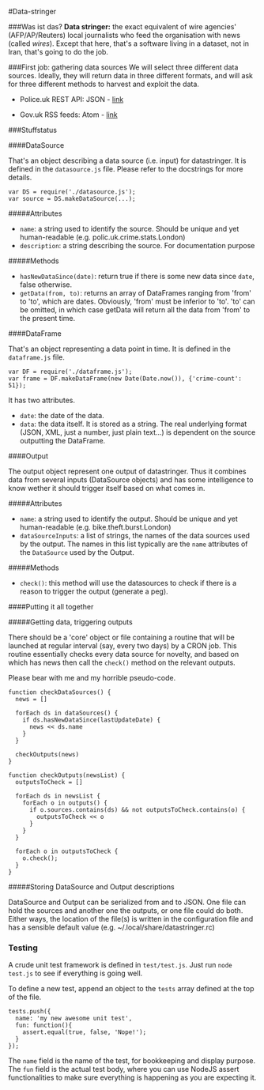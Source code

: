 #Data-stringer

###Was ist das?
**Data stringer:** the exact equivalent of wire agencies' (AFP/AP/Reuters) local journalists who feed the organisation with news (called *wires*).
Except that here, that's a software living in a dataset, not in Iran, that's going to do the job.

###First job: gathering data sources
We will select three different data sources. Ideally, they will return data in three different formats, and will ask for three different methods to harvest and exploit the data.

* Police.uk REST API: JSON - [link](https://github.com/basilesimon/datastringer/tree/master/police.uk)

* Gov.uk RSS feeds: Atom - [link](https://github.com/basilesimon/datastringer/tree/master/gov.uk)


###Stuffstatus

####DataSource

That's an object describing a data source (i.e. input) for datastringer. It is
defined in the `datasource.js` file. Please refer to the docstrings for more
details.

```
var DS = require('./datasource.js');
var source = DS.makeDataSource(...);
```

#####Attributes

- `name`: a string used to identify the source. Should be unique and yet
human-readable (e.g. polic.uk.crime.stats.London)
- `description`: a string describing the source. For documentation purpose

#####Methods

- `hasNewDataSince(date)`: return true if there is some new data since `date`,
false otherwise.
- `getData(from, to)`: returns an array of DataFrames ranging from 'from' to 'to',
which are dates. Obviously, 'from' must be inferior to 'to'. 'to' can be omitted,
in which case getData will return all the data from 'from' to the present time.


####DataFrame


That's an object representing a data point in time. It is defined in the
`dataframe.js` file.


```
var DF = require('./dataframe.js');
var frame = DF.makeDataFrame(new Date(Date.now()), {'crime-count': 51});
```

It has two attributes.

- `date`: the date of the data.
- `data`: the data itself. It is stored as a string. The real underlying format
(JSON, XML, just a number, just plain text...) is dependent on the source
outputting the DataFrame.


####Output

The output object represent one output of datastringer. Thus it combines
data from several inputs (DataSource objects) and has some intelligence to know
wether it should trigger itself based on what comes in.

#####Attributes

- `name`: a string used to identify the output. Should be unique and yet
human-readable (e.g. bike.theft.burst.London)
- `dataSourceInputs`: a list of strings, the names of the data sources used
by the output. The names in this list typically are the `name` attributes of
the `DataSource` used by the Output.

#####Methods

- `check()`: this method will use the datasources to check if there is a reason
to trigger the output (generate a peg).


####Putting it all together

#####Getting data, triggering outputs

There should be a 'core' object or file containing a routine that will be
launched at regular interval (say, every two days) by a CRON job. This routine
essentially checks every data source for novelty, and based on which has news
then call the `check()` method on the relevant outputs.

Please bear with me and my horrible pseudo-code.


```
function checkDataSources() {
  news = []

  forEach ds in dataSources() {
    if ds.hasNewDataSince(lastUpdateDate) {
      news << ds.name
    }
  }

  checkOutputs(news)
}

function checkOutputs(newsList) {
  outputsToCheck = []

  forEach ds in newsList {
    forEach o in outputs() {
      if o.sources.contains(ds) && not outputsToCheck.contains(o) {
        outputsToCheck << o
      }
    }
  }

  forEach o in outputsToCheck {
    o.check();
  }
}
```

#####Storing DataSource and Output descriptions

DataSource and Output can be serialized from and to JSON. One file can hold the
sources and another one the outputs, or one file could do both. Either ways,
the location of the file(s) is written in the configuration file and has a
sensible default value (e.g. ~/.local/share/datastringer.rc)

### Testing

A crude unit test framework is defined in `test/test.js`. Just run `node test.js` to
see if everything is going well.

To define a new test, append an object to the `tests` array defined at the top
of the file.

```
tests.push({
  name: 'my new awesome unit test',
  fun: function(){
    assert.equal(true, false, 'Nope!');
  }
});
```

The `name` field is the name of the test, for bookkeeping and display purpose.
The `fun` field is the actual test body, where you can use NodeJS assert
functionalities to make sure everything is happening as you are expecting it.
